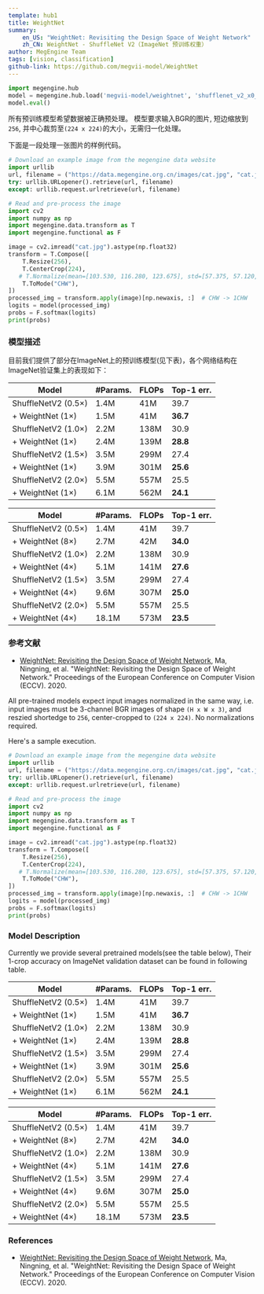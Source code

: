 ```yaml
---
template: hub1
title: WeightNet 
summary:
    en_US: "WeightNet: Revisiting the Design Space of Weight Network"
    zh_CN: WeightNet - ShuffleNet V2（ImageNet 预训练权重）
author: MegEngine Team
tags: [vision, classification]
github-link: https://github.com/megvii-model/WeightNet
---
```


```python
import megengine.hub
model = megengine.hub.load('megvii-model/weightnet', 'shufflenet_v2_x0_5', pretrained=True)
model.eval()
```
<!-- section: zh_CN -->

所有预训练模型希望数据被正确预处理。
模型要求输入BGR的图片, 短边缩放到`256`, 并中心裁剪至`(224 x 224)`的大小，无需归一化处理。

下面是一段处理一张图片的样例代码。

```python
# Download an example image from the megengine data website
import urllib
url, filename = ("https://data.megengine.org.cn/images/cat.jpg", "cat.jpg")
try: urllib.URLopener().retrieve(url, filename)
except: urllib.request.urlretrieve(url, filename)

# Read and pre-process the image
import cv2
import numpy as np
import megengine.data.transform as T
import megengine.functional as F

image = cv2.imread("cat.jpg").astype(np.float32)
transform = T.Compose([
    T.Resize(256),
    T.CenterCrop(224),
   # T.Normalize(mean=[103.530, 116.280, 123.675], std=[57.375, 57.120, 58.395]),  # BGR
    T.ToMode("CHW"),
])
processed_img = transform.apply(image)[np.newaxis, :]  # CHW -> 1CHW
logits = model(processed_img)
probs = F.softmax(logits)
print(probs)
```

### 模型描述

目前我们提供了部分在ImageNet上的预训练模型(见下表)，各个网络结构在ImageNet验证集上的表现如下：


| Model               | #Params. | FLOPs | Top-1 err. |
|---------------------|----------|-------|------------|
| ShuffleNetV2 (0.5×) | 1.4M     | 41M   | 39.7       |
| + WeightNet (1×)    | 1.5M     | 41M   | **36.7**   |
| ShuffleNetV2 (1.0×) | 2.2M     | 138M  | 30.9       |
| + WeightNet (1×)    | 2.4M     | 139M  | **28.8**   |
| ShuffleNetV2 (1.5×) | 3.5M     | 299M  | 27.4       |
| + WeightNet (1×)    | 3.9M     | 301M  | **25.6**   |
| ShuffleNetV2 (2.0×) | 5.5M     | 557M  | 25.5       |
| + WeightNet (1×)    | 6.1M     | 562M  | **24.1**   |



| Model               | #Params. | FLOPs | Top-1 err. |
|---------------------|----------|-------|------------|
| ShuffleNetV2 (0.5×) | 1.4M     | 41M   | 39.7       |
| + WeightNet (8×)    | 2.7M     | 42M   | **34.0**   |
| ShuffleNetV2 (1.0×) | 2.2M     | 138M  | 30.9       |
| + WeightNet (4×)    | 5.1M     | 141M  | **27.6**   |
| ShuffleNetV2 (1.5×) | 3.5M     | 299M  | 27.4       |
| + WeightNet (4×)    | 9.6M     | 307M  | **25.0**   |
| ShuffleNetV2 (2.0×) | 5.5M     | 557M  | 25.5       |
| + WeightNet (4×)    | 18.1M    | 573M  | **23.5**   |

### 参考文献

- [WeightNet: Revisiting the Design Space of Weight Network](https://arxiv.org/abs/2007.11823), Ma, Ningning, et al. "WeightNet: Revisiting the Design Space of Weight Network." Proceedings of the European Conference on Computer Vision (ECCV). 2020.

<!-- section: en_US -->

All pre-trained models expect input images normalized in the same way,
i.e. input images must be 3-channel BGR images of shape `(H x W x 3)`, and reszied shortedge to `256`, center-cropped to `(224 x 224)`.
No normalizations required.

Here's a sample execution.

```python
# Download an example image from the megengine data website
import urllib
url, filename = ("https://data.megengine.org.cn/images/cat.jpg", "cat.jpg")
try: urllib.URLopener().retrieve(url, filename)
except: urllib.request.urlretrieve(url, filename)

# Read and pre-process the image
import cv2
import numpy as np
import megengine.data.transform as T
import megengine.functional as F

image = cv2.imread("cat.jpg").astype(np.float32)
transform = T.Compose([
    T.Resize(256),
    T.CenterCrop(224),
   # T.Normalize(mean=[103.530, 116.280, 123.675], std=[57.375, 57.120, 58.395]),  # BGR
    T.ToMode("CHW"),
])
processed_img = transform.apply(image)[np.newaxis, :]  # CHW -> 1CHW
logits = model(processed_img)
probs = F.softmax(logits)
print(probs)
```

### Model Description

Currently we provide several pretrained models(see the table below), Their 1-crop accuracy on ImageNet validation dataset can be found in following table.

| Model               | #Params. | FLOPs | Top-1 err. |
|---------------------|----------|-------|------------|
| ShuffleNetV2 (0.5×) | 1.4M     | 41M   | 39.7       |
| + WeightNet (1×)    | 1.5M     | 41M   | **36.7**   |
| ShuffleNetV2 (1.0×) | 2.2M     | 138M  | 30.9       |
| + WeightNet (1×)    | 2.4M     | 139M  | **28.8**   |
| ShuffleNetV2 (1.5×) | 3.5M     | 299M  | 27.4       |
| + WeightNet (1×)    | 3.9M     | 301M  | **25.6**   |
| ShuffleNetV2 (2.0×) | 5.5M     | 557M  | 25.5       |
| + WeightNet (1×)    | 6.1M     | 562M  | **24.1**   |



| Model               | #Params. | FLOPs | Top-1 err. |
|---------------------|----------|-------|------------|
| ShuffleNetV2 (0.5×) | 1.4M     | 41M   | 39.7       |
| + WeightNet (8×)    | 2.7M     | 42M   | **34.0**   |
| ShuffleNetV2 (1.0×) | 2.2M     | 138M  | 30.9       |
| + WeightNet (4×)    | 5.1M     | 141M  | **27.6**   |
| ShuffleNetV2 (1.5×) | 3.5M     | 299M  | 27.4       |
| + WeightNet (4×)    | 9.6M     | 307M  | **25.0**   |
| ShuffleNetV2 (2.0×) | 5.5M     | 557M  | 25.5       |
| + WeightNet (4×)    | 18.1M    | 573M  | **23.5**   |

### References

- [WeightNet: Revisiting the Design Space of Weight Network](https://arxiv.org/abs/2007.11823), Ma, Ningning, et al. "WeightNet: Revisiting the Design Space of Weight Network." Proceedings of the European Conference on Computer Vision (ECCV). 2020.
